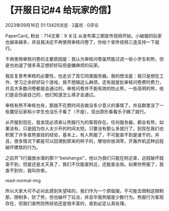 # 【开服日记#4 给玩家的信】
2023年09月16日 01:13429浏览 · 2喜欢 · 0评论

PaperCard_
粉丝：714文章：9
关注
从发布第三期宣传视频开始，小破服的玩家也越来越多，并且我决定不再使用审核问卷了，你给个宣传视频三连支持一下就行。

不再使用审核问卷的主要原因是：我认为审核问卷虽然能过滤一些小学生和熊，但是也劝退了很多真正想好好玩但是嫌麻烦的玩家。

我反复思考审核的必要性，也走访了其它同类服务器。我的想法是：我只是想在工作、学习之余好好玩个游戏，我不想搞这么麻烦。还有就是批审核问卷费时费力，并且大多数问卷都是会通过的，审核问卷并不能有效的防止熊，一些高明的熊，他们是会伪装自己的，他们知道怎么填才会通过。

审核有熊不审核也有，那就不花费时间去做没多少意义的事情了。并且群里没了一些魔怔玩家和小学生也没乐子看了（不是），现出原形看看乐子踢了就行。

从开服到现在，我发现必须承认熊服行为的客观存在。任何服务器，都会有熊，如果没有，只是因为你人太少开的时间太短。只要没有那么多就行了。到现在我们也积累了许多查熊查挂的经验，基本上，有人熊服了，不可能查不到是谁干的，并且，很多情况下都是可以回溯到原来的样子的，哪怕你放凋零，开轰炸机这种远程破坏建筑的行为。

之前开飞行器放水墙的那个“beishangxi”，他以为我们只能在附近查，远程破坏就查不到，但是还是太天真了，我们不仅能查附近，还能查全局。如果你熊服了，我查不到你，我叫你爹。



read-normal-img

所以大家大可不必对此感到失望啥的，我们作为一个原版服，不可能去限制这限制那，限制多，防了熊，但也破坏了玩法，并且毕竟熊服是少数行为。熊服行为客观存在，但我们查熊防熊经验还是很丰富的，查到必定认真处理。
